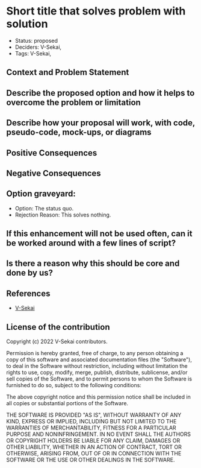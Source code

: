 # Short title that solves problem with solution

- Status: proposed <!-- draft | proposed | rejected | accepted | deprecated | superseded by -->
- Deciders: V-Sekai,
- Tags: V-Sekai,

## Context and Problem Statement

<!-- Describe the problem or limitation you are having in your project. You may want to articulate the problem in the form of a question. -->

## Describe the proposed option and how it helps to overcome the problem or limitation

## Describe how your proposal will work, with code, pseudo-code, mock-ups, or diagrams

## Positive Consequences <!-- improvement of quality attribute satisfaction, follow-up decisions required -->

## Negative Consequences <!-- compromising quality attribute, follow-up decisions required -->

## Option graveyard:
- Option: The status quo. <!-- List the proposed options no longer open for consideration. -->
- Rejection Reason: This solves nothing. <!-- List the reasons for the rejection: (the bad traits) -->

## If this enhancement will not be used often, can it be worked around with a few lines of script?

## Is there a reason why this should be core and done by us?

## References
- [V-Sekai](https://v-sekai.org/)

## License of the contribution
Copyright (c) 2022 V-Sekai contributors.

Permission is hereby granted, free of charge, to any person obtaining a copy of this software and associated documentation files (the "Software"), to deal in the Software without restriction, including without limitation the rights to use, copy, modify, merge, publish, distribute, sublicense, and/or sell copies of the Software, and to permit persons to whom the Software is furnished to do so, subject to the following conditions:

The above copyright notice and this permission notice shall be included in all copies or substantial portions of the Software.

THE SOFTWARE IS PROVIDED "AS IS", WITHOUT WARRANTY OF ANY KIND, EXPRESS OR IMPLIED, INCLUDING BUT NOT LIMITED TO THE WARRANTIES OF MERCHANTABILITY, FITNESS FOR A PARTICULAR PURPOSE AND NONINFRINGEMENT. IN NO EVENT SHALL THE AUTHORS OR COPYRIGHT HOLDERS BE LIABLE FOR ANY CLAIM, DAMAGES OR OTHER LIABILITY, WHETHER IN AN ACTION OF CONTRACT, TORT OR OTHERWISE, ARISING FROM, OUT OF OR IN CONNECTION WITH THE SOFTWARE OR THE USE OR OTHER DEALINGS IN THE SOFTWARE.
